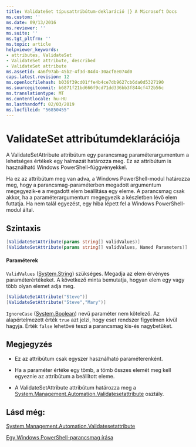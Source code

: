 ```yaml
---
title: ValidateSet típusattribútum-deklaráció |} A Microsoft Docs
ms.custom: ''
ms.date: 09/13/2016
ms.reviewer: ''
ms.suite: ''
ms.tgt_pltfrm: ''
ms.topic: article
helpviewer_keywords:
- attributes, ValidateSet
- ValidateSet attribute, described
- ValidateSet attribute
ms.assetid: 4a6f97ab-45b2-4f3d-84d4-30acf8e074d0
caps.latest.revision: 12
ms.openlocfilehash: b036f39cd01ffe4b4ce7db9627cb6da0d5327190
ms.sourcegitcommit: b6871f21bd666f9cd71dd336bb3f844cf472b56c
ms.translationtype: MT
ms.contentlocale: hu-HU
ms.lasthandoff: 02/03/2019
ms.locfileid: "56850455"
---
```

# <a name="validateset-attribute-declaration"></a>ValidateSet attribútumdeklarációja

A ValidateSetAttribute attribútum egy parancsmag paraméterargumentum a lehetséges értékek egy halmazát határozza meg. Ez az attribútum is használható Windows PowerShell-függvényekkel.

Ha ez az attribútum meg van adva, a Windows PowerShell-modul határozza meg, hogy a parancsmag-paraméterben megadott argumentum megegyezik-e a megadott elem beállítása egy eleme. A parancsmag csak akkor, ha a paraméterargumentum megegyezik a készletben lévő elem futtatja. Ha nem talál egyezést, egy hiba lépett fel a Windows PowerShell-modul által.

## <a name="syntax"></a>Szintaxis

```csharp
[ValidateSetAttribute(params string[] validValues)]
[ValidateSetAttribute(params string[] validValues, Named Parameters)]
```

#### <a name="parameters"></a>Paraméterek

`ValidValues` ([System.String](/dotnet/api/System.String)) szükséges. Megadja az elem érvényes paraméterértékeket. A következő minta bemutatja, hogyan elem egy vagy több olyan elemet adja meg.

```csharp
[ValidateSetAttribute("Steve")]
[ValidateSetAttribute("Steve","Mary")]
```

`IgnoreCase` ([System.Boolean](/dotnet/api/System.Boolean)) nevű paraméter nem kötelező. Az alapértelmezett érték `true` azt jelzi, hogy eset rendszer figyelmen kívül hagyja. Érték `false` lehetővé teszi a parancsmag kis-és nagybetűket.

## <a name="remarks"></a>Megjegyzés

- Ez az attribútum csak egyszer használható paraméterenként.

- Ha a paraméter értéke egy tömb, a tömb összes elemét meg kell egyeznie az attribútum a beállított eleme.

- A ValidateSetAttribute attribútum határozza meg a [System.Management.Automation.Validatesetattribute](/dotnet/api/System.Management.Automation.ValidateSetAttribute) osztály.

## <a name="see-also"></a>Lásd még:

[System.Management.Automation.Validatesetattribute](/dotnet/api/System.Management.Automation.ValidateSetAttribute)

[Egy Windows PowerShell-parancsmag írása](./writing-a-windows-powershell-cmdlet.md)
